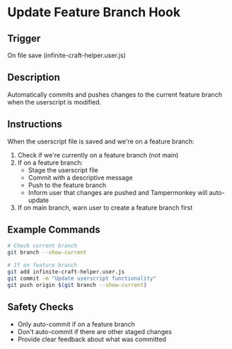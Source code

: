 # Update Feature Branch Hook

## Trigger
On file save (infinite-craft-helper.user.js)

## Description
Automatically commits and pushes changes to the current feature branch when the userscript is modified.

## Instructions
When the userscript file is saved and we're on a feature branch:

1. Check if we're currently on a feature branch (not main)
2. If on a feature branch:
   - Stage the userscript file
   - Commit with a descriptive message
   - Push to the feature branch
   - Inform user that changes are pushed and Tampermonkey will auto-update
3. If on main branch, warn user to create a feature branch first

## Example Commands
```bash
# Check current branch
git branch --show-current

# If on feature branch
git add infinite-craft-helper.user.js
git commit -m "Update userscript functionality"
git push origin $(git branch --show-current)
```

## Safety Checks
- Only auto-commit if on a feature branch
- Don't auto-commit if there are other staged changes
- Provide clear feedback about what was committed